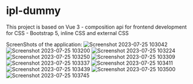 # ipl-dummy
 
 This project is based on Vue 3 - composition api for frontend development
 for CSS - Bootstrap 5, inline CSS and external CSS

 ScreenShots of the application:
![Screenshot 2023-07-25 103042](https://github.com/akmandaviya/vue_js_ipl-demo_2023/assets/98590771/22c83710-03f6-408d-8da7-f82492606d8b)
![Screenshot 2023-07-25 103200](https://github.com/akmandaviya/vue_js_ipl-demo_2023/assets/98590771/47066f33-e7ae-4754-8b0d-017a3ac3009c)
![Screenshot 2023-07-25 103224](https://github.com/akmandaviya/vue_js_ipl-demo_2023/assets/98590771/07c17ce5-b223-4eea-a6b1-47fcffca4b0d)
![Screenshot 2023-07-25 103250](https://github.com/akmandaviya/vue_js_ipl-demo_2023/assets/98590771/11852f45-5ef1-42bc-a02d-226274f046f7)
![Screenshot 2023-07-25 103309](https://github.com/akmandaviya/vue_js_ipl-demo_2023/assets/98590771/c512e2ea-af0a-44b6-8dea-e643801f783a)
![Screenshot 2023-07-25 103337](https://github.com/akmandaviya/vue_js_ipl-demo_2023/assets/98590771/d4b2ffe9-7106-44b7-9278-02ceb759bda6)
![Screenshot 2023-07-25 103411](https://github.com/akmandaviya/vue_js_ipl-demo_2023/assets/98590771/ccd9a49f-a0b8-4aed-8946-9ae61e725345)
![Screenshot 2023-07-25 103439](https://github.com/akmandaviya/vue_js_ipl-demo_2023/assets/98590771/78a87276-ca9d-4c2e-b6bd-b281592ddb98)
![Screenshot 2023-07-25 103500](https://github.com/akmandaviya/vue_js_ipl-demo_2023/assets/98590771/a7d39b60-3578-4a58-869f-3408c6adac7e)
![Screenshot 2023-07-25 103745](https://github.com/akmandaviya/vue_js_ipl-demo_2023/assets/98590771/9c3b8b4b-5302-4459-84e0-c4a9e8e936c4)
